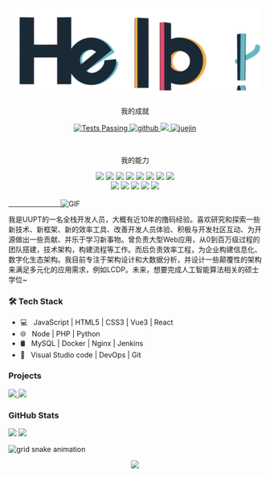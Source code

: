 <p align="center">
<h2 align="center"> <img src="./hello.gif"></h2>
<p align="center">我的成就</p>
</p>
<p align="center">
    <a href="https://github.com/anuraghazra/github-readme-stats/actions">
        <img alt="Tests Passing" src="https://github.com/anuraghazra/github-readme-stats/workflows/Test/badge.svg" />
    </a>
    <a href="https://github.com/MaleWeb">
        <img alt="github"
            src="https://img.shields.io/github/stars/tobe-fe-dalao/fast-vue3?affiliations=OWNER&color=%23ffe411&label=github%20stars&logo=github&logoColor=%23fffFF&style=flat" />
    </a>
    <a href="https://www.zhihu.com/people/blind_monk">
        <img
            src="https://img.shields.io/badge/dynamic/json?label=%E7%9F%A5%E4%B9%8E%E5%85%B3%E6%B3%A8&labelColor=0084ff&color=282c34&query=%24.data.totalSubs&url=https%3A%2F%2Fapi.spencerwoo.com%2Fsubstats%2F%3Fsource%3Dzhihu%26queryKey%3Dblind_monk&longCache=true" />
    </a>
    <a href="https://juejin.cn/user/3016715636842622">
        <img alt="juejin"
            src="https://img.shields.io/badge/%E6%8E%98%E9%87%91-2021%E5%B9%B4%E5%BA%A6%E4%BD%9C%E8%80%8534%E5%90%8D-%23007fff" />
    </a>
</p>
</br>
<p align="center">我的能力</p>
<div align="center">
  <img src="https://img.shields.io/badge/-JavaScript-f6da1c?style=flat&logo=javascript&logoColor=white">
  <img src="https://img.shields.io/badge/-TypeScript-2b6dbf?style=flat&logo=typescript&logoColor=white">
  <img src="https://img.shields.io/badge/-Vue-46b882?style=flat&logo=vue.js&logoColor=white">
  <img src="https://img.shields.io/badge/-React-00b4ce?style=flat&logo=react&logoColor=white">
  <img src="https://img.shields.io/badge/-Next-black?style=flat&logo=next.js&logoColor=white">
  <img src="https://img.shields.io/badge/-Node.js-3C873A?style=flat&logo=Node.js&logoColor=white">
  <img src="https://img.shields.io/badge/wechat_miniprogram-09b955?style=flat&logo=wechat&logoColor=white">
  <img src="https://img.shields.io/badge/-less-bf608e?style=flat&logo=less&logoColor=white">
</div>

<div align="center">
  <img src="https://img.shields.io/badge/-Git-ee462c?style=flat&logo=git&logoColor=white">
  <img src="https://img.shields.io/badge/-Nginx-408e43?style=flat&logo=nginx&logoColor=white">
  <img src="https://img.shields.io/badge/-Docker-218bea?style=flat&logo=docker&logoColor=white">
  <img src="https://img.shields.io/badge/-Github-black?style=flat&logo=github">
  <img src="https://img.shields.io/badge/-Jenkins-b3392d?style=flat&logo=jenkins&logoColor=white">
</div>

<br />

<img align="right" alt="GIF" src="https://github.com/devSouvik/devSouvik/blob/master/gif4.gif?raw=true" width="400"/>

---

我是UUPT的一名全栈开发人员，大概有近10年的撸码经验。喜欢研究和探索一些新技术、新框架、新的效率工具、改善开发人员体验、积极与开发社区互动、为开源做出一些贡献、并乐于学习新事物。曾负责大型Web应用，从0到百万级过程的团队搭建，技术架构，构建流程等工作。而后负责效率工程，为企业构建信息化、数字化生态架构。我目前专注于架构设计和大数据分析，并设计一些颠覆性的架构来满足多元化的应用需求，例如LCDP。未来，想要完成人工智能算法相关的硕士学位~


<h3>🛠 Tech Stack</h3>

- 💻 &nbsp; JavaScript |  HTML5 | CSS3 | Vue3 | React  
- 🌐 &nbsp; Node | PHP | Python 
- 🛢 &nbsp;  MySQL  | Docker | Nginx | Jenkins
- 🔧 &nbsp;  Visual Studio code | DevOps | Git

<h3 align="left">Projects</h3>
<p>
    <a href="https://github.com/tobe-fe-dalao/fast-vue3">
        <img width="360"
            src="https://github-readme-stats.vercel.app/api/pin/?username=maleweb&repo=vvtp&theme=tokyonight" />
    </a>
    <a href="https://github.com/MaleWeb/fastool">
        <img width="360"
            src="https://github-readme-stats.vercel.app/api/pin/?username=MaleWeb&repo=fastool&theme=tokyonight" />
    </a>
</p>
<h3 align="left">GitHub Stats</h3>
<p>
    <img width="334"
        src="https://github-readme-stats.vercel.app/api/top-langs/?username=MaleWeb&layout=compact&title_color=007bff&text_color=e7e7e7&icon_color=007bff&bg_color=171c28" />
    <img width="460" src="https://github-readme-stats.vercel.app/api?username=MaleWeb&count_private=true&include_all_commits=true&show_icons=true&title_color=007bff&text_color=e7e7e7&icon_color=007bff&bg_color=171c28">
</p>

![grid snake animation](https://cdn.jsdelivr.net/gh/MaleWeb/picture/images/techblog/commits.svg)

<p align="center">
  <img src="https://komarev.com/ghpvc/?username=MaleWeb&style=flat-square&color=5d78ff" />
</p>

